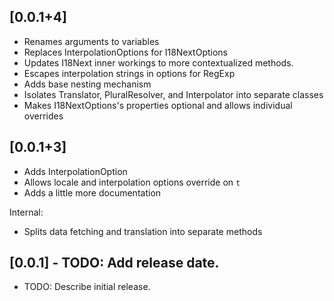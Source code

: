 ## [0.0.1+4]

* Renames arguments to variables
* Replaces InterpolationOptions for I18NextOptions
* Updates I18Next inner workings to more contextualized methods.
* Escapes interpolation strings in options for RegExp
* Adds base nesting mechanism
* Isolates Translator, PluralResolver, and Interpolator into separate classes
* Makes I18NextOptions's properties optional and allows individual overrides

## [0.0.1+3]

* Adds InterpolationOption
* Allows locale and interpolation options override on `t`
* Adds a little more documentation

Internal:
* Splits data fetching and translation into separate methods

## [0.0.1] - TODO: Add release date.

* TODO: Describe initial release.
